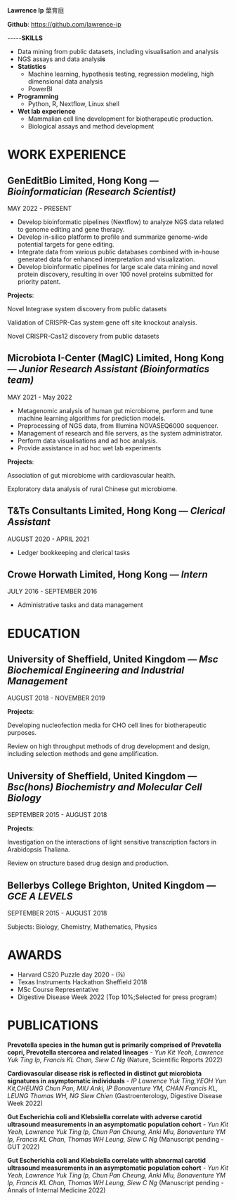 <a name="_ocvpswguxa6m"></a>**Lawrence Ip** 葉育庭

**Github**: https://github.com/lawrence-ip

-----<a name="_pum2akmb34g4"></a>**SKILLS**

- Data mining from public datasets, including visualisation and analysis
- NGS assays and data analys**is**
- **Statistics**
  - Machine learning, hypothesis testing, regression modeling, high dimensional data analysis
  - PowerBI
- **Programming**
  - Python, R, Nextflow, Linux shell
- **Wet lab experience**
  - Mammalian cell line development for biotherapeutic production.
  - Biological assays and method development
# <a name="_rlsx4o5b4mpo"></a>**WORK EXPERIENCE**
## <a name="_j2c8xliqsgsy"></a>**GenEditBio Limited, Hong Kong** *— Bioinformatician (Research Scientist)*
MAY 2022 - PRESENT

- Develop bioinformatic pipelines (Nextflow) to analyze NGS data related to genome editing and gene therapy.
- Develop in-silico platform to profile and summarize genome-wide potential targets for gene editing.
- Integrate data from various public databases combined with in-house generated data for enhanced interpretation and visualization.
- Develop bioinformatic pipelines for large scale data mining and novel protein discovery, resulting in over 100 novel proteins submitted for priority patent.

**Projects**: 

Novel Integrase system discovery from public datasets

Validation of CRISPR-Cas system gene off site knockout analysis.

Novel CRISPR-Cas12 discovery from public datasets
## <a name="_we3ttvrf46v"></a>**Microbiota I-Center (MagIC) Limited, Hong Kong** *— Junior Research Assistant (Bioinformatics team)*
MAY 2021 - May 2022

- Metagenomic analysis of human gut microbiome, perform and tune machine learning algorithms for prediction models.
- Preprocessing of NGS data, from Illumina NOVASEQ6000 sequencer.
- Management of research and file servers, as the system administrator.
- Perform data visualisations and ad hoc analysis.
- Provide assistance in ad hoc wet lab experiments

**Projects**:

Association of gut microbiome with cardiovascular health.

Exploratory data analysis of rural Chinese gut microbiome.
## <a name="_t4o00a49yq9e"></a>**T&Ts Consultants Limited, Hong Kong** *— Clerical Assistant*
AUGUST 2020 - APRIL 2021

- Ledger bookkeeping and clerical tasks
## <a name="_7s9nw27jflea"></a>**Crowe Horwath Limited, Hong Kong** *— Intern*
JULY 2016 - SEPTEMBER 2016

- Administrative tasks and data management
# <a name="_dlaoxi3ta2x2"></a>**EDUCATION**
## <a name="_utayan5c2wml"></a>**University of Sheffield, United Kingdom** *— Msc Biochemical Engineering and Industrial Management*
AUGUST 2018 - NOVEMBER 2019

**Projects**: 

Developing nucleofection media for CHO cell lines for biotherapeutic purposes.

Review on high throughput methods of drug development and design, including selection methods and gene amplification.
## <a name="_uw2gbxbcbtj0"></a>**University of Sheffield, United Kingdom** *— Bsc(hons) Biochemistry and Molecular Cell Biology*
SEPTEMBER 2015 - AUGUST 2018

**Projects**:

Investigation on the interactions of light sensitive transcription factors in Arabidopsis Thaliana.

Review on structure based drug design and production.
## <a name="_erxtk1322t9q"></a>**Bellerbys College Brighton, United Kingdom** *— GCE A LEVELS*
SEPTEMBER 2015 - AUGUST 2018

Subjects: Biology, Chemistry, Mathematics, Physics
# <a name="_k1jdn6wxa443"></a>**AWARDS**
- Harvard CS20 Puzzle day 2020 - (⅞)
- Texas Instruments Hackathon Sheffield 2018
- MSc Course Representative
- Digestive Disease Week 2022 (Top 10%;Selected for press program)
# <a name="_qazwv99felp9"></a>**PUBLICATIONS**
**Prevotella species in the human gut is primarily comprised of Prevotella copri, Prevotella stercorea and related lineages** - *Yun Kit Yeoh, Lawrence Yuk Ting Ip, Francis KL Chan, Siew C Ng* (Nature, Scientific Reports 2022)

**Cardiovascular disease risk is reflected in distinct gut microbiota signatures in asymptomatic individuals** - *IP Lawrence Yuk Ting,YEOH Yun Kit,CHEUNG Chun Pan, MIU Anki, IP Bonaventure YM, CHAN Francis KL, LEUNG Thomas WH, NG Siew Chien* (Gastroenterology, Digestive Disease Week 2022)

**Gut Escherichia coli and Klebsiella correlate with adverse carotid ultrasound measurements in an asymptomatic population cohort** - *Yun Kit Yeoh, Lawrence Yuk Ting Ip, Chun Pan Cheung, Anki Miu, Bonaventure YM Ip, Francis KL Chan, Thomas WH Leung, Siew C Ng* (Manuscript pending - GUT 2022)

**Gut Escherichia coli and Klebsiella correlate with abnormal carotid ultrasound measurements in an asymptomatic population cohort** - *Yun Kit Yeoh, Lawrence Yuk Ting Ip, Chun Pan Cheung, Anki Miu, Bonaventure YM Ip, Francis KL Chan, Thomas WH Leung, Siew C Ng* (Manuscript pending - Annals of Internal Medicine 2022)

